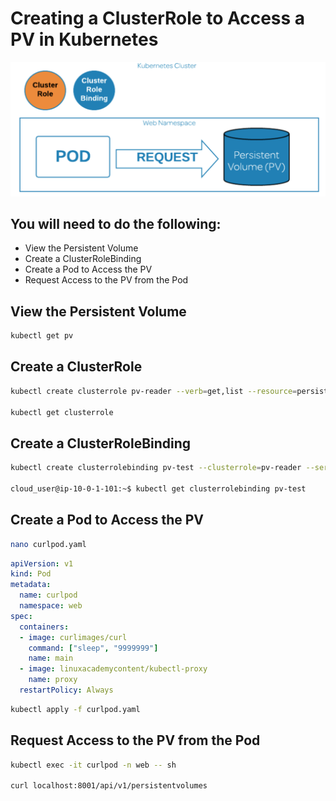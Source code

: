 # Creating a ClusterRole to Access a PV in Kubernetes

![img](./cluster_role.png)

## You will need to do the following:
* View the Persistent Volume
* Create a ClusterRoleBinding
* Create a Pod to Access the PV
* Request Access to the PV from the Pod

## View the Persistent Volume
```bash
kubectl get pv
```

## Create a ClusterRole
```bash
kubectl create clusterrole pv-reader --verb=get,list --resource=persistentvolumes

kubectl get clusterrole
```

## Create a ClusterRoleBinding
```bash
kubectl create clusterrolebinding pv-test --clusterrole=pv-reader --serviceaccount=web:default

cloud_user@ip-10-0-1-101:~$ kubectl get clusterrolebinding pv-test
```
## Create a Pod to Access the PV
```bash
nano curlpod.yaml
```
```yml
apiVersion: v1
kind: Pod
metadata:
  name: curlpod
  namespace: web
spec:
  containers:
  - image: curlimages/curl
    command: ["sleep", "9999999"]
    name: main
  - image: linuxacademycontent/kubectl-proxy
    name: proxy
  restartPolicy: Always
```
```bash
kubectl apply -f curlpod.yaml
```

## Request Access to the PV from the Pod
```bash
kubectl exec -it curlpod -n web -- sh

curl localhost:8001/api/v1/persistentvolumes
```
